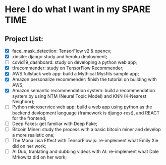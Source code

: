 # Here I do what I want in my SPARE TIME  

## Project List:  
- [x] face_mask_detection: TensorFlow v2 & opencv;  
- [x] xinsite: django study and heroku deployment;  
- [ ] covid19_dashboard: study on developing a python web app;  
- [x] tfrecommender: study on TensorFlow Recommender;  
- [x] AWS fullstack web app: build a Mythical Mysfits sample app;  
- [x] Amazon personalize recommender: finish the tutorial on building with AWS;  
- [x] Amazon semantic recommendation system: build a recommendation system by using NTM (Neural Topic Model) and KNN (K-Nearest Neighbor);  
- [ ] Python microservice web app: build a web app using python as the backend devlopment language (framework is django-rest), and REACT for the frontend;  
- [ ] Deep Fakes: get familiar with Deep Fake;    
- [ ] Bitcoin Miner: study the process with a basic bitcoin miner and develop a more realistic one;  
- [ ] The Mona Lisa Effect with TensorFlow.js: re-implement what Emily Xie did on her work;  
- [ ] AI Dub, tranlating and dubbing videos with AI: re-implement what Dale Mrkowitz did on her work;  
